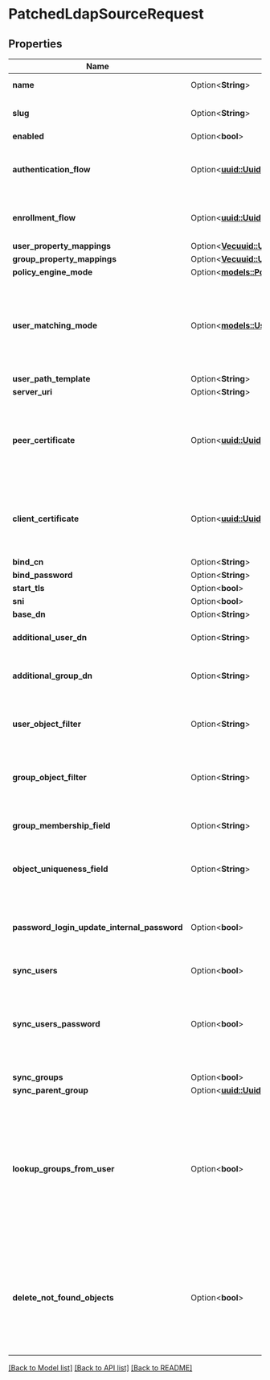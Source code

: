 # PatchedLdapSourceRequest

## Properties

Name | Type | Description | Notes
------------ | ------------- | ------------- | -------------
**name** | Option<**String**> | Source's display Name. | [optional]
**slug** | Option<**String**> | Internal source name, used in URLs. | [optional]
**enabled** | Option<**bool**> |  | [optional]
**authentication_flow** | Option<[**uuid::Uuid**](uuid::Uuid.md)> | Flow to use when authenticating existing users. | [optional]
**enrollment_flow** | Option<[**uuid::Uuid**](uuid::Uuid.md)> | Flow to use when enrolling new users. | [optional]
**user_property_mappings** | Option<[**Vec<uuid::Uuid>**](uuid::Uuid.md)> |  | [optional]
**group_property_mappings** | Option<[**Vec<uuid::Uuid>**](uuid::Uuid.md)> |  | [optional]
**policy_engine_mode** | Option<[**models::PolicyEngineMode**](PolicyEngineMode.md)> |  | [optional]
**user_matching_mode** | Option<[**models::UserMatchingModeEnum**](UserMatchingModeEnum.md)> | How the source determines if an existing user should be authenticated or a new user enrolled. | [optional]
**user_path_template** | Option<**String**> |  | [optional]
**server_uri** | Option<**String**> |  | [optional]
**peer_certificate** | Option<[**uuid::Uuid**](uuid::Uuid.md)> | Optionally verify the LDAP Server's Certificate against the CA Chain in this keypair. | [optional]
**client_certificate** | Option<[**uuid::Uuid**](uuid::Uuid.md)> | Client certificate to authenticate against the LDAP Server's Certificate. | [optional]
**bind_cn** | Option<**String**> |  | [optional]
**bind_password** | Option<**String**> |  | [optional]
**start_tls** | Option<**bool**> |  | [optional]
**sni** | Option<**bool**> |  | [optional]
**base_dn** | Option<**String**> |  | [optional]
**additional_user_dn** | Option<**String**> | Prepended to Base DN for User-queries. | [optional]
**additional_group_dn** | Option<**String**> | Prepended to Base DN for Group-queries. | [optional]
**user_object_filter** | Option<**String**> | Consider Objects matching this filter to be Users. | [optional]
**group_object_filter** | Option<**String**> | Consider Objects matching this filter to be Groups. | [optional]
**group_membership_field** | Option<**String**> | Field which contains members of a group. | [optional]
**object_uniqueness_field** | Option<**String**> | Field which contains a unique Identifier. | [optional]
**password_login_update_internal_password** | Option<**bool**> | Update internal authentik password when login succeeds with LDAP | [optional]
**sync_users** | Option<**bool**> |  | [optional]
**sync_users_password** | Option<**bool**> | When a user changes their password, sync it back to LDAP. This can only be enabled on a single LDAP source. | [optional]
**sync_groups** | Option<**bool**> |  | [optional]
**sync_parent_group** | Option<[**uuid::Uuid**](uuid::Uuid.md)> |  | [optional]
**lookup_groups_from_user** | Option<**bool**> | Lookup group membership based on a user attribute instead of a group attribute. This allows nested group resolution on systems like FreeIPA and Active Directory | [optional]
**delete_not_found_objects** | Option<**bool**> | Delete authentik users and groups which were previously supplied by this source, but are now missing from it. | [optional]

[[Back to Model list]](../README.md#documentation-for-models) [[Back to API list]](../README.md#documentation-for-api-endpoints) [[Back to README]](../README.md)


